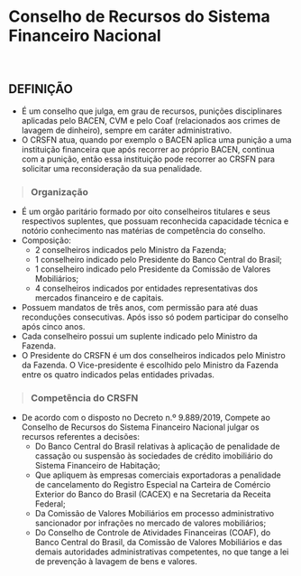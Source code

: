 # Conselho de Recursos do Sistema Financeiro Nacional

<br>

## DEFINIÇÃO
* É um conselho que julga, em grau de recursos, punições disciplinares aplicadas pelo BACEN, CVM e pelo Coaf (relacionados aos crimes de lavagem de dinheiro), sempre em caráter administrativo.
* O CRSFN atua, quando por exemplo o BACEN aplica uma punição a uma instituição financeira que após recorrer ao próprio BACEN, continua com a punição, então essa instituição pode recorrer ao CRSFN para solicitar uma reconsideração da sua penalidade.

> ### Organização
* É um orgão paritário formado por oito conselheiros titulares e seus respectivos suplentes, que possuam reconhecida capacidade técnica e notório conhecimento nas matérias de competência do conselho.
* Composição:
  - 2 conselheiros indicados pelo Ministro da Fazenda;
  - 1 conselheiro indicado pelo Presidente do Banco Central do Brasil;
  - 1 conselheiro indicado pelo Presidente da Comissão de Valores Mobiliários; 
  - 4 conselheiros indicados por entidades representativas dos mercados financeiro e de capitais.
* Possuem mandatos de três anos, com permissão para até duas reconduções consecutivas. Após isso só podem participar do conselho após cinco anos.
* Cada conselheiro possui um suplente indicado pelo Ministro da Fazenda.
* O Presidente do CRSFN é um dos conselheiros indicados pelo Ministro da Fazenda. O Vice-presidente é escolhido pelo Ministro da Fazenda entre os quatro indicados pelas entidades privadas.

> ### Competência do CRSFN
* De acordo com o disposto no Decreto n.º 9.889/2019, Compete ao Conselho de Recursos do Sistema Financeiro Nacional julgar os recursos referentes a decisões:
  - Do Banco Central do Brasil relativas à aplicação de penalidade de cassação ou suspensão às sociedades de crédito imobiliário do Sistema Financeiro de Habitação;
  - Que apliquem às empresas comerciais exportadoras a penalidade de cancelamento do Registro Especial na Carteira de Comércio Exterior do Banco do Brasil (CACEX) e na Secretaria da Receita Federal;
  - Da Comissão de Valores Mobiliários em processo administrativo sancionador por infrações no mercado de valores mobiliários;
  - Do Conselho de Controle de Atividades Financeiras (COAF), do Banco Central do Brasil, da Comissão de Valores Mobiliários e das demais autoridades administrativas competentes, no que tange a lei de prevenção à lavagem de bens e valores.